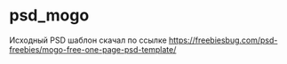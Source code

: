 # psd_mogo
Исходный PSD шаблон скачал по ссылке https://freebiesbug.com/psd-freebies/mogo-free-one-page-psd-template/ 
